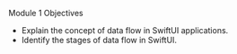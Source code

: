 Module 1 Objectives
* Explain the concept of data flow in SwiftUI applications.
* Identify the stages of data flow in SwiftUI.

